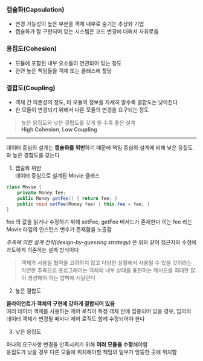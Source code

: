 ### 캡슐화(Capsulation)
- 변경 가능성이 높은 부분을 객체 내부로 숨기는 추상화 기법
- 캡슐화가 잘 구현되어 있는 시스템은 코드 변경에 대해서 자유로움

### 응집도(Cohesion)
- 모듈에 포함된 내부 요소들이 연관되어 있는 정도
- 관련 높은 책임들을 객체 또는 클래스에 할당

### 결합도(Coupling)
- 객체 간 의존성의 정도, 타 모듈의 정보를 자세히 알수록 결합도는 낮아진다
- 한 모듈이 변경되기 위해서 다른 모듈의 변경을 요구되는 정도

> 높은 응집도와 낮은 결합도를 갖게 될 수록 좋은 설계  
> __High Cohesion, Low Coupling__

---
데이터 중심의 설계는 **캡슐화를 위반**하기 때문에 책임 중심의 설계에 비해
낮은 응집도와 높은 결합도를 갖는다  

1. 캡슐화 위반  
데이터 중심으로 설계된 Movie 클래스
```java
class Movie {
    private Money fee;
    public Money getFee() { return fee; }
    public void setFee(Money fee) { this.fee = fee; }
}
```
fee 의 값을 읽거나 수정하기 위해 setFee, getFee 메서드가 존재한다
이는 fee 라는 Movie 타입의 인스턴스 변수가 존재함을 노출함

_추측에 의한 설계 전략(design-by-guessing strategy)_ 은 위와 같이 접근자와 수정에 과도하게
의존하는 설계 방식이다

>객체가 사용될 협력을 고려하지 않고 다양한 상황에서 사용될 수 있을 것이라는 막연한 추측으로
>프로그래머는 객체의 내부 상태를 표현하는 메서드를 최대한 많이 생성해야 하는 압박에 시달린다 

2. 높은 결합도

**클라이언트가 객체의 구현에 강하게 결합되어 있음**  
여러 데이터 객체를 사용하는 제어 로직이 특정 객체 안에 집중되어 있을 경우, 임의의 데이터 객체가
변경될 때마다 제어 로직도 함께 수정되어야 한다      
  
  
3. 낮은 응집도  
 
하나의 요구사항 변경을 만족시키기 위해 **여러 모듈을 수정**해야함  
응집도가 낮을 경우 다른 모듈에 위치해야할 책임의 일부가 엉뚱한 곳에 위치함

